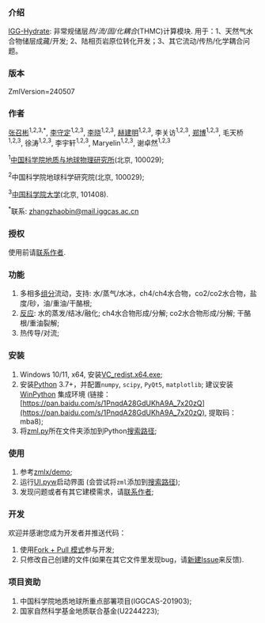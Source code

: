 ### 介绍

[IGG-Hydrate](https://gitee.com/geomech/hydrate): 非常规储层*热/流/固/化耦合*(THMC)计算模块. 用于：1、天然气水合物储层成藏/开发; 2、陆相页岩原位转化开发；3、其它流动/传热/化学耦合问题。
 
### 版本

ZmlVersion=240507

### 作者

[张召彬](http://sourcedb.igg.cas.cn/cn/zjrck/201703/t20170306_4755492.html)<sup>1,2,3,*</sup>, [李守定](http://sourcedb.igg.cas.cn/cn/zjrck/201412/t20141218_4278784.html)<sup>1,2,3</sup>, [李晓](http://sourcedb.igg.cas.cn/cn/zjrck/200907/t20090713_2065538.html)<sup>1,2,3</sup>, [赫建明](http://sourcedb.igg.cas.cn/cn/zjrck/201203/t20120302_3448658.html)<sup>1,2,3</sup>, 李关访<sup>1,2,3</sup>, [郑博](https://igg.cas.cn/sourcedb_igg_cas/cn/zjrck/202303/t20230322_6706946.html)<sup>1,2,3</sup>, 毛天桥<sup>1,2,3</sup>, 徐涛<sup>1,2,3</sup>, 李宇轩<sup>1,2,3</sup>, Maryelin<sup>1,2,3</sup>, 谢卓然<sup>1,2,3</sup>


<sup>1</sup>[中国科学院地质与地球物理研究所](https://igg.cas.cn/)(北京, 100029);

<sup>2</sup>中国科学院地球科学研究院(北京, 100029);

<sup>3</sup>[中国科学院大学](https://www.ucas.ac.cn/)(北京, 101408).

<sup>*</sup>联系: [zhangzhaobin@mail.iggcas.ac.cn](zhangzhaobin@mail.iggcas.ac.cn)

### 授权

使用前请[联系作者](http://sourcedb.igg.cas.cn/cn/zjrck/201703/t20170306_4755492.html).

### 功能
1. 多相多[组分](https://gitee.com/geomech/hydrate/tree/master/zmlx/fluid)流动，支持: 水/蒸气/水冰，ch4/ch4水合物，co2/co2水合物，盐度/砂，油/重油/干酪根;  
2. [反应](https://gitee.com/geomech/hydrate/tree/master/zmlx/react): 水的蒸发/结冰/融化; ch4水合物形成/分解; co2水合物形成/分解; 干酪根/重油裂解;
3. 热传导/对流;

### 安装

1. Windows 10/11, x64, 安装[VC_redist.x64.exe](https://gitee.com/geomech/hydrate/attach_files);
2. 安装[Python](https://www.python.org/) 3.7+，并配置`numpy`, `scipy`, `PyQt5`, `matplotlib`; 建议安装 [WinPython](https://pan.baidu.com/s/1PnqdA28GdUKhA9A_7x20zQ) 集成环境 (链接：[https://pan.baidu.com/s/1PnqdA28GdUKhA9A_7x20zQ](https://pan.baidu.com/s/1PnqdA28GdUKhA9A_7x20zQ), 提取码：mba8);
3. 将[zml.py](https://gitee.com/geomech/hydrate/blob/master/zml.py)所在文件夹添加到Python[搜索路径](https://zhuanlan.zhihu.com/p/530589364);

### 使用

1. 参考[zmlx/demo](https://gitee.com/geomech/hydrate/tree/master/zmlx/demo);
2. 运行[UI.pyw](https://gitee.com/geomech/hydrate/blob/master/UI.pyw)启动界面 (会尝试将`zml`添加到[搜索路径](https://zhuanlan.zhihu.com/p/530589364));
3. 发现问题或者有其它建模需求，请[联系作者](http://sourcedb.igg.cas.cn/cn/zjrck/201703/t20170306_4755492.html);

### 开发
欢迎并感谢您成为开发者并推送代码：
1. 使用[Fork + Pull 模式](https://help.gitee.com/base/pullrequest/Fork+Pull)参与开发;
2. 只修改自己创建的文件(如果在其它文件里发现bug，请[新建Issue](https://gitee.com/geomech/hydrate/issues/new)来反馈).

### 项目资助

1. 中国科学院地质地球所重点部署项目(IGGCAS-201903);
2. 国家自然科学基金地质联合基金(U2244223);
